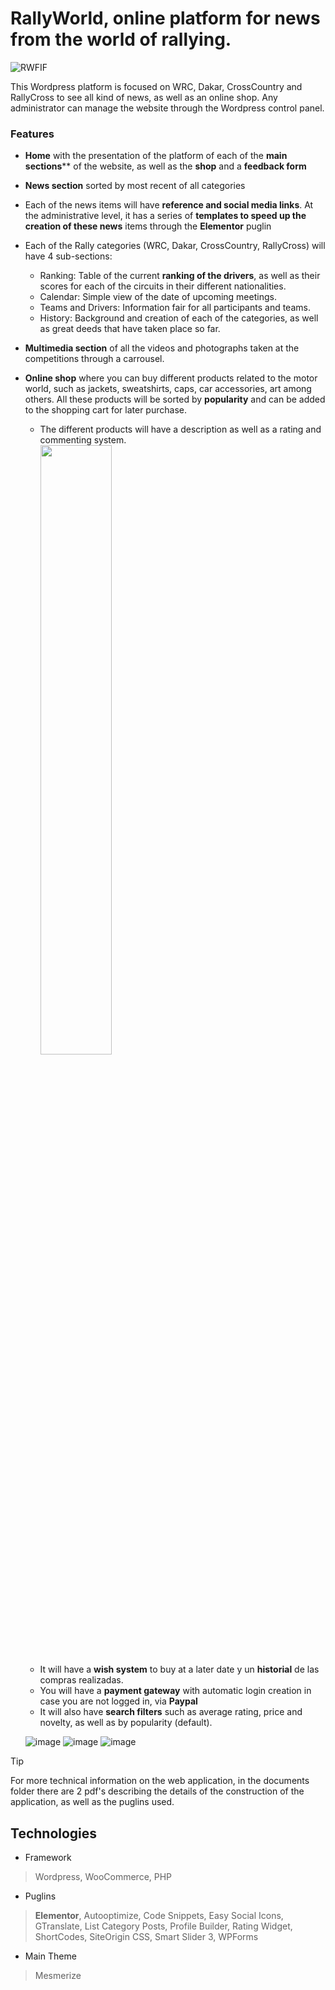# RallyWorld, online platform for news from the world of rallying.

![RWFIF](https://github.com/robmab/RallyWorld/assets/56076087/509fdccf-d71f-4c9c-85ed-02448ea6d5e2)

This Wordpress platform is focused on WRC, Dakar, CrossCountry and RallyCross to see all kind of news, as well as an online shop. Any administrator can manage the website through the Wordpress control panel.

### Features
- **Home** with the presentation of the platform of each of the **main sections**** of the website, as well as the **shop** and a **feedback form**
- **News section** sorted by most recent of all categories
- Each of the news items will have **reference and social media links**. At the administrative level, it has a series of **templates to speed up the creation of these news** items through the **Elementor** puglin
- Each of the Rally categories (WRC, Dakar, CrossCountry, RallyCross) will have 4 sub-sections:
  - Ranking: Table of the current **ranking of the drivers**, as well as their scores for each of the circuits in their different nationalities.
  - Calendar: Simple view of the date of upcoming meetings.
  - Teams and Drivers: Information fair for all participants and teams.
  - History: Background and creation of each of the categories, as well as great deeds that have taken place so far.
- **Multimedia section** of all the videos and photographs taken at the competitions through a carrousel.
- **Online shop** where you can buy different products related to the motor world, such as jackets, sweatshirts, caps, car accessories, art among others. All these products will be sorted by **popularity** and can be added to the shopping cart for later purchase.
  - The different products will have a description as well as a rating and commenting system.
    <br><img src="https://github.com/robmab/RallyWorld/assets/56076087/f4ef819e-c50f-4bdd-8413-53a16f625b31" width=50% height=50%><br>
  - It will have a **wish system** to buy at a later date y un **historial** de las compras realizadas. 
  - You will have a **payment gateway** with automatic login creation in case you are not logged in, via **Paypal**
  - It will also have **search filters** such as average rating, price and novelty, as well as by popularity (default).

  ![image](https://github.com/robmab/RallyWorld/assets/56076087/a88a4b73-7011-4e49-b380-60396f557937)
  ![image](https://github.com/robmab/RallyWorld/assets/56076087/d62e95f3-506f-4f9a-bed0-fe6ab560460d)
  ![image](https://github.com/robmab/RallyWorld/assets/56076087/00b0a4d1-c640-4ded-9e1d-238d1997c068)

> [!TIP]
> For more technical information on the web application, in the documents folder there are 2 pdf's describing the details of the construction of the application, as well as the puglins used.

## Technologies
- Framework
> Wordpress, WooCommerce, PHP 
- Puglins
> **Elementor**, Autooptimize, Code Snippets, Easy Social Icons, GTranslate, List Category Posts, Profile Builder, Rating Widget, ShortCodes, SiteOrigin CSS, Smart Slider 3, WPForms
- Main Theme
> Mesmerize
